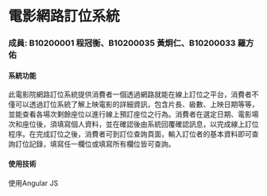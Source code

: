 電影網路訂位系統
===============

### 成員: B10200001 程冠衡、B10200035 黃炯仁、B10200033 羅方佑

#### 系統功能

此電影院網路訂位系統提供消費者一個透過網路就能在線上訂位之平台，消費者不僅可以透過訂位系統了解上映電影的詳細資訊，包含片長、級數、上映日期等等，並能查看各場次剩餘座位以進行線上預訂座位之行為。消費者在選定日期、電影場次和座位後，須填寫個人資料，並在確認後由系統回覆確認訊息，以完成線上訂位程序。在完成訂位之後，消費者可到訂位查詢頁面，輸入訂位者的基本資料即可查詢訂位記錄，填寫任一欄位或填寫所有欄位皆可查詢。

#### 使用技術

使用Angular JS

